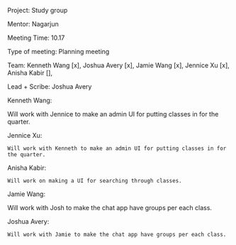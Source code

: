 

Project: Study group

Mentor: Nagarjun

Meeting Time: 10.17

Type of meeting: Planning meeting

Team: Kenneth Wang [x], Joshua Avery [x], Jamie Wang [x], Jennice Xu [x], Anisha Kabir [],

Lead + Scribe: Joshua Avery



Kenneth Wang:

  Will work with Jennice to make an admin UI for putting classes in for the quarter.

Jennice Xu:

    Will work with Kenneth to make an admin UI for putting classes in for the quarter.
    
Anisha Kabir:

    Will work on making a UI for searching through classes.

Jamie Wang:

   Will work with Josh to make the chat app have groups per each class.

Joshua Avery:

    Will work with Jamie to make the chat app have groups per each class.


